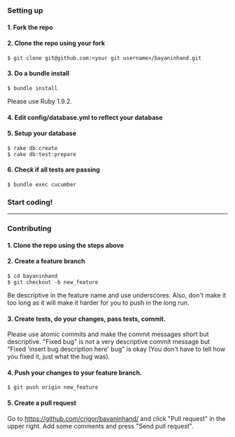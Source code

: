 ### Setting up

#### 1. Fork the repo

#### 2. Clone the repo using your fork

    $ git clone git@github.com:<your git username>/bayaninhand.git

#### 3. Do a bundle install

	$ bundle install

Please use Ruby 1.9.2.

#### 4. Edit config/database.yml to reflect your database

#### 5. Setup your database

	$ rake db:create
	$ rake db:test:prepare

#### 6. Check if all tests are passing

	$ bundle exec cucumber

### Start coding!
---

### Contributing

#### 1. Clone the repo using the steps above

#### 2. Create a feature branch

    $ cd bayaninhand
    $ git checkout -b new_feature

Be descriptive in the feature name and use underscores. Also, don't make it too long as it will make it harder for you to push in the long run.

#### 3. Create tests, do your changes, pass tests, commit.

Please use atomic commits and make the commit messages short but descriptive. "Fixed bug" is not a very descriptive commit message but "Fixed 'insert bug description here' bug" is okay (You don't have to tell how you fixed it, just what the bug was).

#### 4. Push your changes to your feature branch.

    $ git push origin new_feature

#### 5. Create a pull request

Go to https://github.com/crigor/bayaninhand/ and click "Pull request" in the upper right. Add some comments and press "Send pull request".
